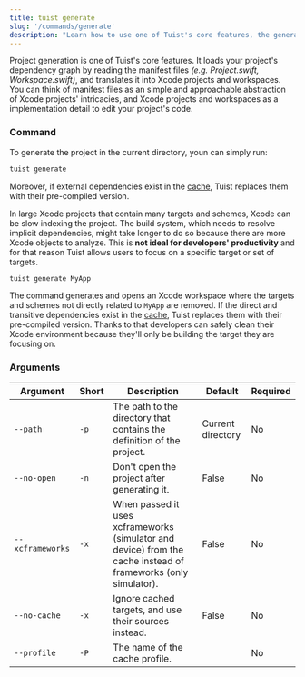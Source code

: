 ```yaml
---
title: tuist generate
slug: '/commands/generate'
description: "Learn how to use one of Tuist's core features, the generation of projects."
---
```


Project generation is one of Tuist's core features.
It loads your project's dependency graph by reading the manifest files _(e.g. Project.swift, Workspace.swift)_, and translates it into
Xcode projects and workspaces.
You can think of manifest files as an simple and approachable abstraction of Xcode projects' intricacies,
and Xcode projects and workspaces as a implementation detail to edit your project's code.

### Command

To generate the project in the current directory, youn can simply run:

```bash
tuist generate
```

Moreover, if external dependencies exist in the [cache](building-at-scale/caching.md), Tuist replaces them with their pre-compiled version.

In large Xcode projects that contain many targets and schemes, Xcode can be slow indexing the project.
The build system, which needs to resolve implicit dependencies, might take longer to do so because there are more Xcode objects to analyze.
This is **not ideal for developers' productivity** and for that reason Tuist allows users to focus on a specific target or set of targets.

```bash
tuist generate MyApp
```

The command generates and opens an Xcode workspace where the targets and schemes not directly related to `MyApp` are removed.
If the direct and transitive dependencies exist in the [cache](building-at-scale/caching.md), Tuist replaces them with their pre-compiled version.
Thanks to that developers can safely clean their Xcode environment because they'll only be building the target they are focusing on.

### Arguments

| Argument          | Short | Description                                                                                                    | Default           | Required |
| ----------------- | ----- | -------------------------------------------------------------------------------------------------------------- | ----------------- | -------- |
| `--path`          | `-p`  | The path to the directory that contains the definition of the project.                                         | Current directory | No       |
| `--no-open `      | `-n`  | Don't open the project after generating it.                                                                    | False             | No       |
| `--xcframeworks ` | `-x`  | When passed it uses xcframeworks (simulator and device) from the cache instead of frameworks (only simulator). | False             | No       |
| `--no-cache `     | `-x`  | Ignore cached targets, and use their sources instead.                                                          | False             | No       |
| `--profile `      | `-P`  | The name of the cache profile.                                                                                 |                   | No       |
